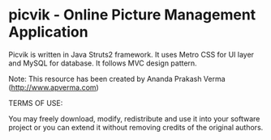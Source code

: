 picvik - Online Picture Management Application
==============================================

Picvik is written in Java Struts2 framework. It uses Metro CSS for UI layer and MySQL for database. It follows MVC design pattern.


Note: This resource has been created by Ananda Prakash Verma (http://www.apverma.com)


TERMS OF USE:

You may freely download, modify, redistribute and use it into your software project or you can extend it without removing credits of the original authors.
